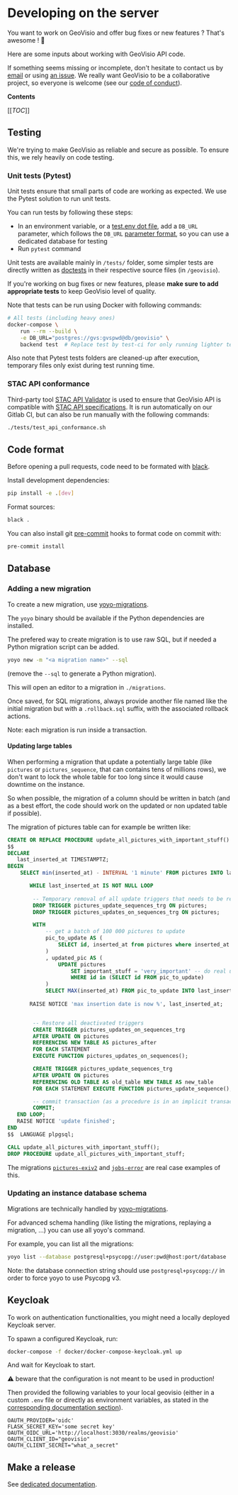 # Developing on the server

You want to work on GeoVisio and offer bug fixes or new features ? That's awesome ! 🤩

Here are some inputs about working with GeoVisio API code.

If something seems missing or incomplete, don't hesitate to contact us by [email](panieravide@riseup.net) or using [an issue](https://gitlab.com/geovisio/api/-/issues). We really want GeoVisio to be a collaborative project, so everyone is welcome (see our [code of conduct](../CODE_OF_CONDUCT.md)).

__Contents__

[[_TOC_]]


## Testing

We're trying to make GeoVisio as reliable and secure as possible. To ensure this, we rely heavily on code testing.

### Unit tests (Pytest)

Unit tests ensure that small parts of code are working as expected. We use the Pytest solution to run unit tests.

You can run tests by following these steps:

- In an environment variable, or a [test.env dot file](https://flask.palletsprojects.com/en/2.2.x/cli/?highlight=dotenv#environment-variables-from-dotenv), add a `DB_URL` parameter, which follows the `DB_URL` [parameter format](./11_Server_settings.md), so you can use a dedicated database for testing
- Run `pytest` command

Unit tests are available mainly in `/tests/` folder, some simpler tests are directly written as [doctests](https://docs.python.org/3/library/doctest.html) in their respective source files (in `/geovisio`).

If you're working on bug fixes or new features, please __make sure to add appropriate tests__ to keep GeoVisio level of quality.

Note that tests can be run using Docker with following commands:

```bash
# All tests (including heavy ones)
docker-compose \
	run --rm --build \
	-e DB_URL="postgres://gvs:gvspwd@db/geovisio" \
	backend test  # Replace test by test-ci for only running lighter tests
```

Also note that Pytest tests folders are cleaned-up after execution, temporary files only exist during test running time.

### STAC API conformance

Third-party tool [STAC API Validator](https://github.com/stac-utils/stac-api-validator) is used to ensure that GeoVisio API is compatible with [STAC API specifications](https://github.com/radiantearth/stac-api-spec). It is run automatically on our Gitlab CI, but can also be run manually with the following commands:

```bash
./tests/test_api_conformance.sh
```

## Code format

Before opening a pull requests, code need to be formated with [black](https://black.readthedocs.io).

Install development dependencies:
```bash
pip install -e .[dev]
```

Format sources:
```bash
black .
```

You can also install git [pre-commit](https://pre-commit.com/) hooks to format code on commit with:

```bash
pre-commit install
```

## Database

### Adding a new migration

To create a new migration, use [yoyo-migrations](https://ollycope.com/software/yoyo/latest/).

The `yoyo` binary should be available if the Python dependencies are installed.

The prefered way to create migration is to use raw SQL, but if needed a Python migration script can be added.

```bash
yoyo new -m "<a migration name>" --sql
```

(remove the `--sql` to generate a Python migration).

This will open an editor to a migration in `./migrations`.

Once saved, for SQL migrations, always provide another file named like the initial migration but with a `.rollback.sql` suffix, with the associated rollback actions.

Note: each migration is run inside a transaction.

#### Updating large tables

When performing a migration that update a potentially large table (like `pictures` or `pictures_sequence`, that can contains tens of millions rows), we don't want to lock the whole table for too long since it would cause downtime on the instance.

So when possible, the migration of a column should be written in batch (and as a best effort, the code should work on the updated or non updated table if possible).

The migration of pictures table can for example be written like:

```sql
CREATE OR REPLACE PROCEDURE update_all_pictures_with_important_stuff() AS
$$
DECLARE
   last_inserted_at TIMESTAMPTZ;
BEGIN
	SELECT min(inserted_at) - INTERVAL '1 minute' FROM pictures INTO last_inserted_at;

       WHILE last_inserted_at IS NOT NULL LOOP
		
		-- Temporary removal of all update triggers that needs to be removed, be sure to check all the update trigger, and see which should be deactivated
		DROP TRIGGER pictures_update_sequences_trg ON pictures;
		DROP TRIGGER pictures_updates_on_sequences_trg ON pictures;

		WITH 
			-- get a batch of 100 000 pictures to update
			pic_to_update AS (
				SELECT id, inserted_at from pictures where inserted_at > last_inserted_at ORDER BY inserted_at ASC LIMIT 100000
			)
			, updated_pic AS (
				UPDATE pictures 
					SET important_stuff = 'very_important' -- do real update here
					WHERE id in (SELECT id FROM pic_to_update)
			)
			SELECT MAX(inserted_at) FROM pic_to_update INTO last_inserted_at;
		
       RAISE NOTICE 'max insertion date is now %', last_inserted_at;


		-- Restore all deactivated triggers
		CREATE TRIGGER pictures_updates_on_sequences_trg
		AFTER UPDATE ON pictures
		REFERENCING NEW TABLE AS pictures_after
		FOR EACH STATEMENT
		EXECUTE FUNCTION pictures_updates_on_sequences();

		CREATE TRIGGER pictures_update_sequences_trg
		AFTER UPDATE ON pictures
		REFERENCING OLD TABLE AS old_table NEW TABLE AS new_table
		FOR EACH STATEMENT EXECUTE FUNCTION pictures_update_sequence();

        -- commit transaction (as a procedure is in an implicit transaction, it will start a new transaction after this)
		COMMIT;
   END LOOP;
   RAISE NOTICE 'update finished';
END
$$  LANGUAGE plpgsql;

CALL update_all_pictures_with_important_stuff();
DROP PROCEDURE update_all_pictures_with_important_stuff;

```

The migrations [`pictures-exiv2`](../migrations/20231018_01_4G3YE-pictures-exiv2.sql) and [`jobs-error`](../migrations/20231110_01_3p070-jobs-error.sql) are real case examples of this.

### Updating an instance database schema

Migrations are technically handled by [yoyo-migrations](https://ollycope.com/software/yoyo/latest/).

For advanced schema handling (like listing the migrations, replaying a migration, ...) you can use all yoyo's command.

For example, you can list all the migrations:

```bash
yoyo list --database postgresql+psycopg://user:pwd@host:port/database
```

Note: the database connection string should use `postgresql+psycopg://` in order to force yoyo to use Psycopg v3.

## Keycloak

To work on authentication functionalities, you might need a locally deployed Keycloak server.

To spawn a configured Keycloak, run:

```bash
docker-compose -f docker/docker-compose-keycloak.yml up
```

And wait for Keycloak to start.

:warning: beware that the configuration is not meant to be used in production!

Then provided the following variables to your local geovisio (either in a custom `.env` file or directly as environment variables, as stated in the [corresponding documentation section](./11_Server_settings.md)).

```.env
OAUTH_PROVIDER='oidc'
FLASK_SECRET_KEY='some secret key'
OAUTH_OIDC_URL='http://localhost:3030/realms/geovisio'
OAUTH_CLIENT_ID="geovisio"
OAUTH_CLIENT_SECRET="what_a_secret"
```

## Make a release

See [dedicated documentation](./90_Releases.md).

